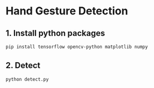 # Hand Gesture Detection
## 1. Install python packages
```bash
pip install tensorflow opencv-python matplotlib numpy
```
## 2. Detect
```bash
python detect.py
```
